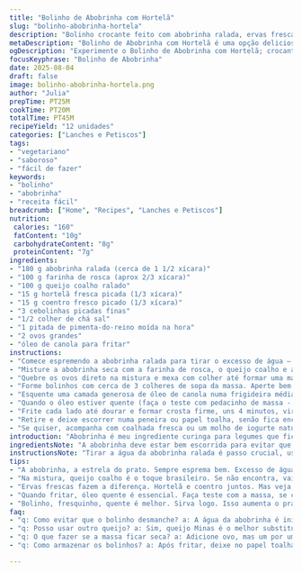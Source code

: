 ```yaml
---
title: "Bolinho de Abobrinha com Hortelã"
slug: "bolinho-abobrinha-hortela"
description: "Bolinho crocante feito com abobrinha ralada, ervas frescas e queijo coalho, trocando a feta pelo regional coalho para dar aquele toque brasileiro. Farinha de rosca substitui a tradicional para uma textura mais firme. O aroma das ervas se mistura com o queijo levemente salgado no fio de óleo quente na frigideira. Receitinha vegetariana que vai bem como entrada ou acompanhamento, simples de fazer e sempre gera elogios graças à combinação das texturas e sabores."
metaDescription: "Bolinho de Abobrinha com Hortelã é uma opção deliciosa e crocante, perfeita como entrada ou acompanhamento"
ogDescription: "Experimente o Bolinho de Abobrinha com Hortelã; crocante por fora e macio por dentro, ideal para qualquer refeição"
focusKeyphrase: "Bolinho de Abobrinha"
date: 2025-08-04
draft: false
image: bolinho-abobrinha-hortela.png
author: "Julia"
prepTime: PT25M
cookTime: PT20M
totalTime: PT45M
recipeYield: "12 unidades"
categories: ["Lanches e Petiscos"]
tags:
- "vegetariano"
- "saboroso"
- "fácil de fazer"
keywords:
- "bolinho"
- "abobrinha"
- "receita fácil"
breadcrumb: ["Home", "Recipes", "Lanches e Petiscos"]
nutrition: 
 calories: "160"
 fatContent: "10g"
 carbohydrateContent: "8g"
 proteinContent: "7g"
ingredients:
- "180 g abobrinha ralada (cerca de 1 1/2 xícara)"
- "100 g farinha de rosca (aprox 2/3 xícara)"
- "100 g queijo coalho ralado"
- "15 g hortelã fresca picada (1/3 xícara)"
- "15 g coentro fresco picado (1/3 xícara)"
- "3 cebolinhas picadas finas"
- "1/2 colher de chá sal"
- "1 pitada de pimenta-do-reino moída na hora"
- "2 ovos grandes"
- "óleo de canola para fritar"
instructions:
- "Comece espremendo a abobrinha ralada para tirar o excesso de água — se não, o bolinho desmancha na hora de fritar."
- "Misture a abobrinha seca com a farinha de rosca, o queijo coalho e as ervas picadas, cebolinha e tempere com sal e pimenta."
- "Quebre os ovos direto na mistura e mexa com colher até formar uma massa grudenta mas modelável. Se ficar muito úmida, joga mais farinha de rosca aos poucos."
- "Forme bolinhos com cerca de 3 colheres de sopa da massa. Aperte bem com as mãos para firmar, mas sem esmagar muito."
- "Esquente uma camada generosa de óleo de canola numa frigideira média em fogo médio-alto, uns 2 cm de profundidade para fritura por imersão parcial."
- "Quando o óleo estiver quente (faça o teste com pedacinho de massa - deve chiar forte), coloque os bolinhos em duas etapas, para não diminuir a temperatura do óleo."
- "Frite cada lado até dourar e formar crosta firme, uns 4 minutos, vire com espátula para uniformizar. Bolinho deve ficar crocante por fora, macio por dentro."
- "Retire e deixe escorrer numa peneira ou papel toalha, senão fica encharcado. Aproveite o aroma que sobe quando tire da frigideira, aquela mistura da hortelã fria com o queijo derretido é irresistível."
- "Se quiser, acompanha com coalhada fresca ou um molho de iogurte natural temperado com limão e hortelã para reforçar o frescor."
introduction: "Abobrinha é meu ingrediente curinga para legumes que ficam suculentos e leves. Quando misturo com queijo coalho em vez de feta, traz um gosto mais familiar, típico do Nordeste, que casa com a refrescância da hortelã e do coentro. O segredo está no passo de tirar o excesso de líquido da abobrinha; eu aprendi na marra, porque bolinho molengão não presta, desmancha na hora. Embalo tudo com farinha de rosca, substituindo a habitual farinha de pão, que deixa uma crocância mais harmoniosa, sem ressecar. Na hora de fritar, bronque não mexa antes do bolinho criar crosta; paciência é o truque para sair com casquinha dourada e recheio úmido. Tem receita pra comer sozinho, pra fazer num rango rápido com os amigos. O melzinho do coalho derrete, as ervas entram em festa, e a boca agradece."
ingredientsNote: "A abobrinha deve estar bem escorrida para evitar que a massa fique líquida. Se não tiver queijo coalho, um queijo Minas firme ou até ricota salgada funcionam como substituto. Na falta de hortelã, manjericão fresco altera o perfil, mas mantém o frescor herbáceo. Use farinha de rosca caseira de pão amanhecido para textura e sabor diferenciados. Cebolinha complementa com aroma fresco, mas dá para substituir por uma cebola roxa bem picadinha. O óleo de canola aguenta bem a temperatura, mas azeite usa para uma fritura mais saborosa, cuidado só para não queimar. Em dias práticos, forno pode ser usado, mas a crocância fica diferente — fritura é o caminho."
instructionsNote: "Tirar a água da abobrinha ralada é passo crucial, use toalhas de papel ou panos limpos e aperte firme, e rejeite o líquido extra. Misturar o queijo com os ovos cria liga suficiente; cuidado para não exagerar na farinha, a massa deve ficar pegajosa, não lisa, caso contrário bolinho vira pão. Para fritar, importante óleo quente, teste com um pedacinho. Coloque poucos bolinhos por vez para não baixar demais a temperatura. Observe o ponto dourado, quando a borda fica crocante e o centro firme ao toque, é hora de virar. Deixe escorrer em papel absorvente para não perder o crocante. Sirva na sequência para evitar que umidade retorne do vapor e o bolinho murche. O uso do coentro entrega sabor mais brasileiro e um twist aromático surpreendente que deu certo em várias experiências."
tips:
- "A abobrinha, a estrela do prato. Sempre esprema bem. Excesso de água mata o bolinho. Use toalhas de papel, aperte firme. Fritura não perdoa, bolinho molenga é frustrante. Siga essa dica e o resultado é crocância pura."
- "Na mistura, queijo coalho é o toque brasileiro. Se não encontra, vai de queijo Minas, funciona. Mas atenção, ricota não sofra. Faça o teste. A combinação de queijos traz sabor. O segredo é não deixar a massa seca."
- "Ervas frescas fazem a diferença. Hortelã e coentro juntos. Mas veja, se não tem hortelã, manjericão faz sua parte. Outra saída, cebola roxa se não tiver cebolinha. A textura, aromas e cores vão juntos, um show."
- "Quando fritar, óleo quente é essencial. Faça teste com a massa, se chiar, está certo. Evite fritar muitos de uma vez, temperatura é crucial. Isso define crocância. Vire quando dourar, olhe com atenção, fique atento."
- "Bolinho, fresquinho, quente é melhor. Sirva logo. Isso aumenta o prazer da refeição. E não esqueça o papel toalha. Escorra bem, se não, encharca, e lá se foi a crocância. Use molho de iogurte se quiser dar um frescor extra."
faq:
- "q: Como evitar que o bolinho desmanche? a: A água da abobrinha é inimiga. Esfregue, tire tudo antes. Massa grudenta é boa, mas não muita umidade. Teste sempre com o dedo se está firme."
- "q: Posso usar outro queijo? a: Sim, queijo Minas é o melhor substituto. Mas não esqueça, ricota não segura. Então, se precisa de algo mais firme, escolha um queijinho curado."
- "q: O que fazer se a massa ficar seca? a: Adicione ovo, mas um por um. Olhe a consistência. Ou farinha, mas cautela, de pouco em pouco. Massa tem que grudadaresse, não virando um pão."
- "q: Como armazenar os bolinhos? a: Após fritar, deixe no papel toalha. Dura 1 dia na geladeira, mas crocância perde. Congelar? Sim, embrulhe bem e depois, frite direto do congelador. Cuidado com a temperatura."

---
```

